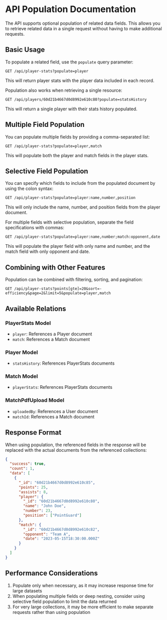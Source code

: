 # API Population Documentation

The API supports optional population of related data fields. This allows you to retrieve related data in a single request without having to make additional requests.

## Basic Usage

To populate a related field, use the `populate` query parameter:

```
GET /api/player-stats?populate=player
```

This will return player stats with the player data included in each record.

Population also works when retrieving a single resource:

```
GET /api/players/60d21b4667d0d8992e610c80?populate=statsHistory
```

This will return a single player with their stats history populated.

## Multiple Field Population

You can populate multiple fields by providing a comma-separated list:

```
GET /api/player-stats?populate=player,match
```

This will populate both the player and match fields in the player stats.

## Selective Field Population

You can specify which fields to include from the populated document by using the colon syntax:

```
GET /api/player-stats?populate=player:name,number,position
```

This will only include the name, number, and position fields from the player document.

For multiple fields with selective population, separate the field specifications with commas:

```
GET /api/player-stats?populate=player:name,number;match:opponent,date
```

This will populate the player field with only name and number, and the match field with only opponent and date.

## Combining with Other Features

Population can be combined with filtering, sorting, and pagination:

```
GET /api/player-stats?points[gte]=20&sort=-efficiency&page=2&limit=5&populate=player,match
```

## Available Relations

### PlayerStats Model

- `player`: References a Player document
- `match`: References a Match document

### Player Model

- `statsHistory`: References PlayerStats documents

### Match Model

- `playerStats`: References PlayerStats documents

### MatchPdfUpload Model

- `uploadedBy`: References a User document
- `matchId`: References a Match document

## Response Format

When using population, the referenced fields in the response will be replaced with the actual documents from the referenced collections:

```json
{
  "success": true,
  "count": 1,
  "data": [
    {
      "_id": "60d21b4667d0d8992e610c85",
      "points": 25,
      "assists": 8,
      "player": {
        "_id": "60d21b4667d0d8992e610c80",
        "name": "John Doe",
        "number": 23,
        "position": ["PointGuard"]
      },
      "match": {
        "_id": "60d21b4667d0d8992e610c82",
        "opponent": "Team A",
        "date": "2023-05-15T18:30:00.000Z"
      }
    }
  ]
}
```

## Performance Considerations

1. Populate only when necessary, as it may increase response time for large datasets
2. When populating multiple fields or deep nesting, consider using selective field population to limit the data returned
3. For very large collections, it may be more efficient to make separate requests rather than using population

